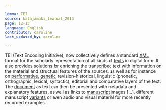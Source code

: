 ```yaml
---

lemma: TEI
source: katajamaki_textual_2013
page: 12-13
language: English
contributor: caroline
last_updated_by: caroline

---
```


TEI (Text Encoding Initiative), now collectively defines a standard [XML](XML.html) format for the scholarly representation of all kinds of [texts](text.html) in digital form. It also provides solutions for enriching the [transcribed](transcription.html) text with information on the material and structural features of the [sources](textSource.html), as well as for instance on [performative](performativeTurn.html), [genetic](genesis.html), revision-historical, linguistic (phonetic, orthographic, lexical, syntactic), editorial and comparative layers of the text. The [document](document.html) as text can then be presented with metadata and explanatory features, as well as links to [manuscript](manuscript.html) images […], different manuscript [variants](variant.html) or even audio and visual material for more recently recorded examples.

